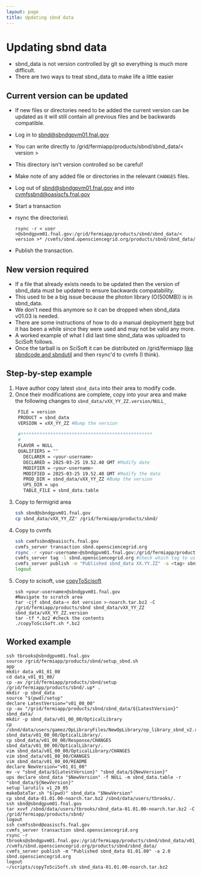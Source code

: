 ```yaml
---
layout: page
title: Updating sbnd data
---
```




Updating sbnd data
========================================================

-   sbnd\_data is not version controlled by git so everything is much
    more difficult.
-   There are two ways to treat sbnd\_data to make life a little easier



Current version can be updated
--------------------------------------------------------------------------------

-   If new files or directories need to be added the current version can
    be updated as it will still contain all previous files and be
    backwards compatible.

-   Log in to <sbnd@sbndgpvm01.fnal.gov>

-   You can write directly to /grid/fermiapp/products/sbnd/sbnd\_data/\<
    version \>

-   This directory isn\'t version controlled so be careful!

-   Make note of any added file or directories in the relevant `CHANGES`
    files.

-   Log out of <sbnd@sbndgpvm01.fnal.gov> and into
    <cvmfssbnd@oasiscfs.fnal.gov>

-   Start a transaction

-   rsync the directories\

        rsync -r < user >@sbndgpvm01.fnal.gov:/grid/fermiapp/products/sbnd/sbnd_data/< version >* /cvmfs/sbnd.opensciencegrid.org/products/sbnd/sbnd_data/

-   Publish the transaction.



New version required
------------------------------------------------------------

-   If a file that already exists needs to be updated then the version
    of sbnd\_data must be updated to ensure backwards compatability.
-   This used to be a big issue because the photon library (O(500MB)) is
    in sbnd\_data.
-   We don\'t need this anymore so it can be dropped when sbnd\_data
    v01.03 is needed.
-   There are some instructions of how to do a manual deployment
    [here](Write_files_to_SciSoft.html) but it has been a
    while since they were used and may not be valid any more.
-   A worked example of what I did last time sbnd\_data was uploaded to
    SciSoft follows.
-   Once the tarball is on SciSoft it can be distributed on
    /grid/fermiapp [like sbndcode and
    sbndutil](Deploying_a_release_on_fermigrid.html) and
    then rsync\'d to cvmfs (I think).


Step-by-step example
------------------------------------------------------------------------
1. Have author copy latest `sbnd_data` into their area to modify code.
2. Once their modifications are complete, copy into your area and make the following changes to `sbnd_data/vXX_YY_ZZ.version/NULL_`
   ```bash
    FILE = version
    PRODUCT = sbnd_data
    VERSION = vXX_YY_ZZ #Bump the version
    
    #*************************************************
    #
    FLAVOR = NULL
    QUALIFIERS = ""
      DECLARER = <your-username>
      DECLARED = 2025-03-25 19.52.40 GMT #Modify date
      MODIFIER = <your-username>
      MODIFIED = 2025-03-25 19.52.40 GMT #Modify the date
      PROD_DIR = sbnd_data/vXX_YY_ZZ #Bump the version
      UPS_DIR = ups
      TABLE_FILE = sbnd_data.table
   ```
3. Copy to fermigrid area
   ```bash
   ssh sbnd@sbndgpvm01.fnal.gov
   cp sbnd_data/vXX_YY_ZZ* /grid/fermiapp/products/sbnd/
   ```
4. Copy to cvmfs
   ```bash
   ssh cvmfssbnd@oasiscfs.fnal.gov
   cvmfs_server transaction sbnd.opensciencegrid.org
   rsync -r <your-username>@sbndgpvm01.fnal.gov:/grid/fermiapp/products/sbnd/sbnd_data/vXX_YY_ZZ* /cvmfs/sbnd.opensciencegrid.org/products/sbnd/sbnd_data/
   cvmfs_server tag -l sbnd.opensciencegrid.org #check which tag to use
   cvmfs_server publish -m "Published sbnd_data XX.YY.ZZ" -a <tag> sbnd.opensciencegrid.org
   logout
   ```
5. Copy to scisoft, use [copyToScisoft](https://github.com/SBNSoftware/SBNSoftware.github.io/blob/master/sbndcode_wiki/attachments/copyToSciSoft)
   ```
   ssh <your-username>@sbndgpvm01.fnal.gov
   #Navigate to scratch area
   tar -cjf sbnd_data-< dot version >-noarch.tar.bz2 -C /grid/fermiapp/products/sbnd sbnd_data/vXX_YY_ZZ sbnd_data/vXX_YY_ZZ.version
   tar -tf *.bz2 #check the contents
   ./copyToSciSoft.sh *.bz2
   ```


Worked example
------------------------------------------------------------------------

    ssh tbrooks@sbndgpvm01.fnal.gov
    source /grid/fermiapp/products/sbnd/setup_sbnd.sh
    app
    mkdir data_v01_01_00
    cd data_v01_01_00/
    cp -av /grid/fermiapp/products/sbnd/setup /grid/fermiapp/products/sbnd/.up* .
    mkdir -p sbnd_data
    source "$(pwd)/setup" 
    declare LatestVersion="v01_00_00" 
    cp -av "/grid/fermiapp/products/sbnd/sbnd_data/${LatestVersion}" sbnd_data/
    mkdir -p sbnd_data/v01_00_00/OpticalLibrary
    cp /sbnd/data/users/gamez/OpLibraryFiles/NewOpLibrary/op_library_sbnd_v2.root sbnd_data/v01_00_00/OpticalLibrary/.
    cp sbnd_data/v01_00_00/Response/CHANGES sbnd_data/v01_00_00/OpticalLibrary/.
    vim sbnd_data/v01_00_00/OpticalLibrary/CHANGES
    vim sbnd_data/v01_00_00/CHANGES
    vim sbnd_data/v01_00_00/README
    declare NewVersion="v01_01_00" 
    mv -v "sbnd_data/${LatestVersion}" "sbnd_data/${NewVersion}" 
    ups declare sbnd_data "$NewVersion" -f NULL -m sbnd_data.table -r "sbnd_data/${NewVersion}" 
    setup larutils v1_20_05
    makeDataTar.sh "$(pwd)" sbnd_data "$NewVersion" 
    cp sbnd_data-01.01.00-noarch.tar.bz2 /sbnd/data/users/tbrooks/.
    ssh sbnd@sbndgpvm01.fnal.gov
    tar xvvf /sbnd/data/users/tbrooks/sbnd_data-01.01.00-noarch.tar.bz2 -C /grid/fermiapp/products/sbnd/
    logout
    ssh cvmfssbnd@oasiscfs.fnal.gov
    cvmfs_server transaction sbnd.opensciencegrid.org
    rsync -r tbrooks@sbndgpvm01.fnal.gov:/grid/fermiapp/products/sbnd/sbnd_data/v01_01_00* /cvmfs/sbnd.opensciencegrid.org/products/sbnd/sbnd_data/
    cvmfs_server publish -m "Published sbnd_data 01.01.00" -a 2.0 sbnd.opensciencegrid.org
    logout
    ~/scripts/copyToSciSoft.sh sbnd_data-01.01.00-noarch.tar.bz2
